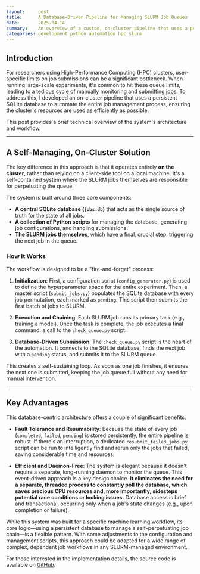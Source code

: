 ```yaml
---
layout:     post
title:      A Database-Driven Pipeline for Managing SLURM Job Queues
date:       2025-04-14
summary:    An overview of a custom, on-cluster pipeline that uses a persistent database to automate and optimize SLURM job submissions on HPC clusters with queue limits.
categories: development python automation hpc slurm
---
```


## Introduction

For researchers using High-Performance Computing (HPC) clusters, user-specific limits on job submissions can be a significant bottleneck. When running large-scale experiments, it's common to hit these queue limits, leading to a tedious cycle of manually monitoring and submitting jobs. To address this, I developed an on-cluster pipeline that uses a persistent SQLite database to automate the entire job management process, ensuring the cluster's resources are used as efficiently as possible.

This post provides a brief technical overview of the system's architecture and workflow.

---

## A Self-Managing, On-Cluster Solution

The key difference in this approach is that it operates entirely **on the cluster**, rather than relying on a client-side tool on a local machine. It's a self-contained system where the SLURM jobs themselves are responsible for perpetuating the queue.

The system is built around three core components:

* **A central SQLite database (`jobs.db`)** that acts as the single source of truth for the state of all jobs.
* **A collection of Python scripts** for managing the database, generating job configurations, and handling submissions.
* **The SLURM jobs themselves**, which have a final, crucial step: triggering the next job in the queue.

### How It Works

The workflow is designed to be a "fire-and-forget" process:

1.  **Initialization**: First, a configuration script (`config_generator.py`) is used to define the hyperparameter space for the entire experiment. Then, a master script (`submit_jobs.py`) populates the SQLite database with every job permutation, each marked as `pending`. This script then submits the first batch of jobs to SLURM.

2.  **Execution and Chaining**: Each SLURM job runs its primary task (e.g., training a model). Once the task is complete, the job executes a final command: a call to the `check_queue.py` script.

3.  **Database-Driven Submission**: The `check_queue.py` script is the heart of the automation. It connects to the SQLite database, finds the next job with a `pending` status, and submits it to the SLURM queue.

This creates a self-sustaining loop. As soon as one job finishes, it ensures the next one is submitted, keeping the job queue full without any need for manual intervention.

---

## Key Advantages

This database-centric architecture offers a couple of significant benefits:

* **Fault Tolerance and Resumability**: Because the state of every job (`completed`, `failed`, `pending`) is stored persistently, the entire pipeline is robust. If there's an interruption, a dedicated `resubmit_failed_jobs.py` script can be run to intelligently find and rerun only the jobs that failed, saving considerable time and resources.

* **Efficient and Daemon-Free**: The system is elegant because it doesn't require a separate, long-running daemon to monitor the queue. This event-driven approach is a key design choice. **It eliminates the need for a separate, threaded process to constantly poll the database, which saves precious CPU resources and, more importantly, sidesteps potential race conditions or locking issues.** Database access is brief and transactional, occurring only when a job's state changes (e.g., upon completion or failure).

While this system was built for a specific machine learning workflow, its core logic—using a persistent database to manage a self-perpetuating job chain—is a flexible pattern. With some adjustments to the configuration and management scripts, this approach could be adapted for a wide range of complex, dependent job workflows in any SLURM-managed environment.

For those interested in the implementation details, the source code is available on [GitHub](https://github.com/ReanFernandes/bar-llama/tree/master/SLURM-related-scripts).
